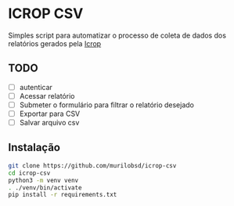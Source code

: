 # ICROP CSV

Simples script para automatizar o processo de coleta de dados dos relatórios
gerados pela [Icrop][1]

## TODO

- [ ] autenticar
- [ ] Acessar relatório
- [ ] Submeter o formulário para filtrar o relatório desejado
- [ ] Exportar para CSV
- [ ] Salvar arquivo csv

## Instalação

```bash
git clone https://github.com/murilobsd/icrop-csv
cd icrop-csv
python3 -m venv venv
. ./venv/bin/activate
pip install -r requirements.txt
```

[1]: https://icrop.online/

